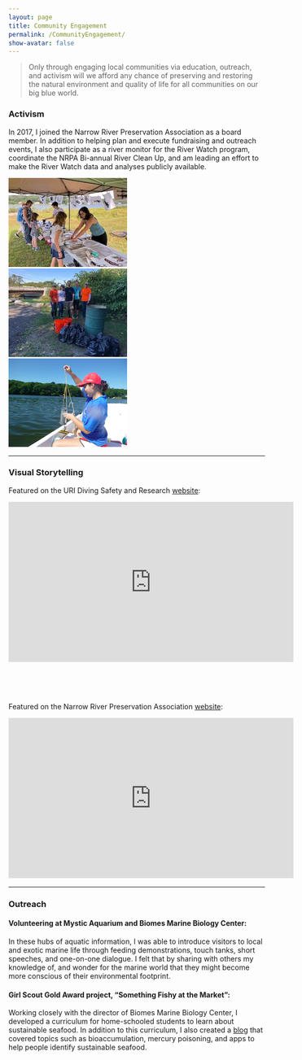 ```yaml
---
layout: page  
title: Community Engagement 
permalink: /CommunityEngagement/  
show-avatar: false 
---
```


> Only through engaging local communities via education, outreach, and activism will we afford any chance of preserving and restoring the natural environment and quality of life for all communities on our big blue world.

### Activism

In 2017, I joined the Narrow River Preservation Association as a board member. In addition to helping plan and execute fundraising and outreach events, I also participate as a river monitor for the River Watch program, coordinate the NRPA Bi-annual River Clean Up, and am leading an effort to make the River Watch data and analyses publicly available.

![Art-on-the-River](https://raw.githubusercontent.com/echille/echille.github.io/master/img/2018_08_25_Art-on-the-River_AK_20_a.jpg)  
![cleanup](https://raw.githubusercontent.com/echille/echille.github.io/master/img/2018_09_30_NR-Cleanup_14.jpg)  
![riverwater](https://raw.githubusercontent.com/echille/echille.github.io/master/img/riverwatch.png)  

---

### Visual Storytelling

Featured on the URI Diving Safety and Research [website](https://web.uri.edu/research-admin/diving-safety-research-program/):  
<iframe width="560" height="315" src="https://www.youtube.com/embed/r6-x8TiTK08" frameborder="0" allow="accelerometer; autoplay; encrypted-media; gyroscope; picture-in-picture" allowfullscreen></iframe>

&nbsp;

&nbsp;

Featured on the Narrow River Preservation Association [website](http://narrowriver.org/whatlivesinriver/):  
<iframe width="560" height="315" src="https://www.youtube.com/embed/aExRCdO9KAk" frameborder="0" allow="accelerometer; autoplay; encrypted-media; gyroscope; picture-in-picture" allowfullscreen></iframe>

---

### Outreach

#### Volunteering at Mystic Aquarium and Biomes Marine Biology Center:  
In these hubs of aquatic information, I was able to introduce visitors to local and exotic marine life through feeding demonstrations, touch tanks, short speeches, and one-on-one dialogue. I felt that by sharing with others my knowledge of, and wonder for the marine world that they might become more conscious of their environmental footprint. 


#### Girl Scout Gold Award project, “Something Fishy at the Market”:  
Working closely with the director of Biomes Marine Biology Center, I developed a curriculum for home-schooled students to learn about sustainable seafood. In addition to this curriculum, I also created a [blog](https://erinburr124.wixsite.com/something-fishy) that covered topics such as bioaccumulation, mercury poisoning, and apps to help people identify sustainable seafood.

